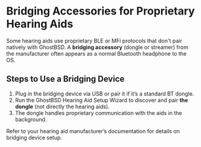# Bridging Accessories for Proprietary Hearing Aids

Some hearing aids use proprietary BLE or MFi protocols that don't pair natively with GhostBSD.
A **bridging accessory** (dongle or streamer) from the manufacturer often appears as a normal Bluetooth headphone to the OS.

## Steps to Use a Bridging Device
1. Plug in the bridging device via USB or pair it if it’s a standard BT dongle.
2. Run the GhostBSD Hearing Aid Setup Wizard to discover and pair **the dongle** (not directly the hearing aids).
3. The dongle handles proprietary communication with the aids in the background.

Refer to your hearing aid manufacturer’s documentation for details on bridging device setup.

